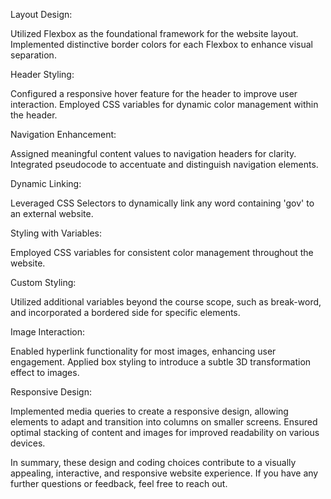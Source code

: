 Layout Design:

Utilized Flexbox as the foundational framework for the website layout.
Implemented distinctive border colors for each Flexbox to enhance visual separation.

Header Styling:

Configured a responsive hover feature for the header to improve user interaction.
Employed CSS variables for dynamic color management within the header.

Navigation Enhancement:

Assigned meaningful content values to navigation headers for clarity.
Integrated pseudocode to accentuate and distinguish navigation elements.

Dynamic Linking:

Leveraged CSS Selectors to dynamically link any word containing 'gov' to an external website.

Styling with Variables:

Employed CSS variables for consistent color management throughout the website.

Custom Styling:

Utilized additional variables beyond the course scope, such as break-word, and incorporated a bordered side for specific elements.

Image Interaction:

Enabled hyperlink functionality for most images, enhancing user engagement.
Applied box styling to introduce a subtle 3D transformation effect to images.

Responsive Design:

Implemented media queries to create a responsive design, allowing elements to adapt and transition into columns on smaller screens.
Ensured optimal stacking of content and images for improved readability on various devices.

In summary, these design and coding choices contribute to a visually appealing, interactive, and responsive website experience. If you have any further questions or feedback, feel free to reach out.